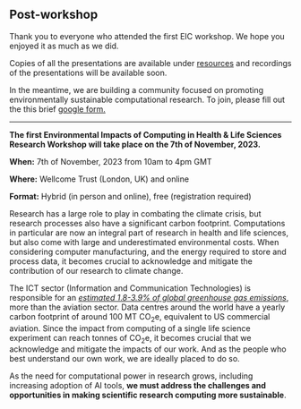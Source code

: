 ## Post-workshop

Thank you to everyone who attended the first EIC workshop. We hope you enjoyed it
as much as we did.

Copies of all the presentations are available under [resources](#resources) and
recordings of the presentations will be available soon.

In the meantime, we are building a community focused on promoting
environmentally sustainable computational research. To join, please fill out the
this brief [google
form.](https://docs.google.com/forms/d/e/1FAIpQLSdR3-FrPrjjrdsJFxgWjPLcCatIAAkn2Q--ZXYiyjAMUN-OLg/viewform)


<!-- <div style="display:flex;justify-content:center;font-weight:bold;margin-left:auto;margin-right:auto;font-size:120%;">
<p><a href="EICProgramme.pdf">Click here</a>  to download a digital version of the full workshop programme</p>
</div> -->



---

__The first Environmental Impacts of Computing in Health & Life Sciences
Research Workshop will take place on the 7th of November, 2023.__

**When:** 7th of November, 2023 from 10am to 4pm GMT

**Where:** Wellcome Trust (London, UK) and online

**Format:** Hybrid (in person and online), free (registration required)

Research has a large role to play in combating the climate crisis, but research
processes also have a significant carbon footprint. Computations in particular
are now an integral part of research in health and life sciences, but also come
with large and underestimated environmental costs. When considering computer
manufacturing, and the energy required to store and process data, it becomes
crucial to acknowledge and mitigate the contribution of our research to climate
change. 

The ICT sector (Information and Communication Technologies) is
responsible for an [*estimated 1.8-3.9% of global greenhouse gas
emissions*](https://doi.org/10.1016/j.patter.2021.100340), more than the
aviation sector. Data centres around the world have a yearly carbon footprint of
around 100 MT CO<sub>2</sub>e, equivalent to US commercial aviation. Since
the impact from computing of a single life science experiment can reach tonnes
of CO<sub>2</sub>e, it becomes crucial that we acknowledge and mitigate the
impacts of our work. And as the people who best understand our own work, we are
ideally placed to do so. 

As the need for computational power in research grows, including increasing
adoption of AI tools, **we must address the challenges and opportunities in making
scientific research computing more sustainable**.


